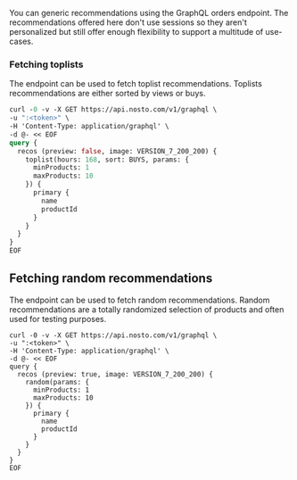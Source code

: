 You can generic recommendations using the GraphQL orders endpoint. The recommendations offered here don't use sessions so they aren't personalized but still offer enough flexibility to support a multitude of use-cases.

### Fetching toplists

The endpoint can be used to fetch toplist recommendations. Toplists recommendations are either sorted by views or buys.

```graphql
curl -0 -v -X GET https://api.nosto.com/v1/graphql \
-u ":<token>" \
-H 'Content-Type: application/graphql' \
-d @- << EOF
query {
  recos (preview: false, image: VERSION_7_200_200) {
    toplist(hours: 168, sort: BUYS, params: {
      minProducts: 1
      maxProducts: 10
    }) {
      primary {
        name 
        productId
      }
    }
  }
}
EOF
```

## Fetching random recommendations

The endpoint can be used to fetch random recommendations. Random recommendations are a totally randomized selection of products and often used for testing purposes.

```
curl -0 -v -X GET https://api.nosto.com/v1/graphql \
-u ":<token>" \
-H 'Content-Type: application/graphql' \
-d @- << EOF
query {
  recos (preview: true, image: VERSION_7_200_200) {
    random(params: {
      minProducts: 1
      maxProducts: 10
    }) {
      primary {
        name 
        productId
      }
    }
  }
}
EOF
```